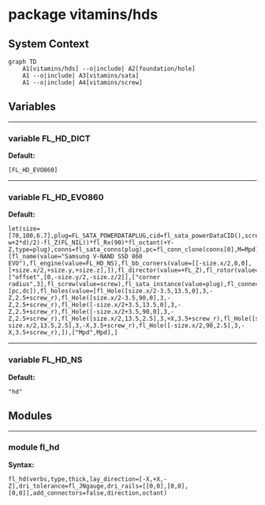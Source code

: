 # package vitamins/hds


## System Context

```mermaid
graph TD
    A1[vitamins/hds] --o|include| A2[foundation/hole]
    A1 --o|include| A3[vitamins/sata]
    A1 --o|include| A4[vitamins/screw]
```

## Variables


---

### variable FL_HD_DICT

__Default:__

    [FL_HD_EVO860]

---

### variable FL_HD_EVO860

__Default:__

    let(size=[70,100,6.7],plug=FL_SATA_POWERDATAPLUG,cid=fl_sata_powerDataCID(),screw=M3_cs_cap_screw,screw_r=screw_radius(screw),Mpd=let(w=size.x,l=fl_size(plug).x,d=7)fl_T(fl_X((l-w+2*d)/2)-fl_Z(FL_NIL))*fl_Rx(90)*fl_octant(+Y-Z,type=plug),conns=fl_sata_conns(plug),pc=fl_conn_clone(conns[0],M=Mpd),dc=fl_conn_clone(conns[1],M=Mpd))[fl_name(value="Samsung V-NAND SSD 860 EVO"),fl_engine(value=FL_HD_NS),fl_bb_corners(value=[[-size.x/2,0,0],[+size.x/2,+size.y,+size.z],]),fl_director(value=+FL_Z),fl_rotor(value=+FL_X),["offset",[0,-size.y/2,-size.z/2]],["corner radius",3],fl_screw(value=screw),fl_sata_instance(value=plug),fl_connectors(value=[pc,dc]),fl_holes(value=[fl_Hole([size.x/2-3.5,13.5,0],3,-Z,2.5+screw_r),fl_Hole([size.x/2-3.5,90,0],3,-Z,2.5+screw_r),fl_Hole([-size.x/2+3.5,13.5,0],3,-Z,2.5+screw_r),fl_Hole([-size.x/2+3.5,90,0],3,-Z,2.5+screw_r),fl_Hole([size.x/2,13.5,2.5],3,+X,3.5+screw_r),fl_Hole([size.x/2,90,2.5],3,+X,3.5+screw_r),fl_Hole([-size.x/2,13.5,2.5],3,-X,3.5+screw_r),fl_Hole([-size.x/2,90,2.5],3,-X,3.5+screw_r),]),["Mpd",Mpd],]

---

### variable FL_HD_NS

__Default:__

    "hd"

## Modules


---

### module fl_hd

__Syntax:__

    fl_hd(verbs,type,thick,lay_direction=[-X,+X,-Z],dri_tolerance=fl_JNgauge,dri_rails=[[0,0],[0,0],[0,0]],add_connectors=false,direction,octant)

